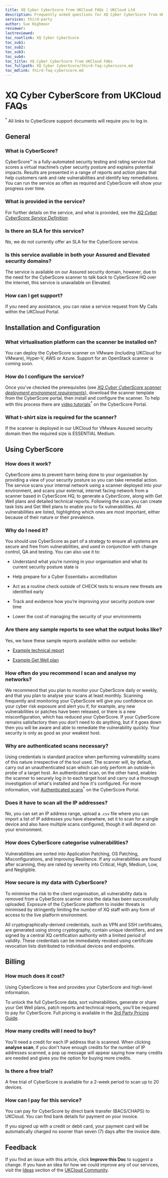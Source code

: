 ```yaml
---
title: XQ Cyber CyberScore from UKCloud FAQs | UKCloud Ltd
description: Frequently asked questions for XQ Cyber CyberScore from UKCloud
services: third-party
author: Sue Highmoor
reviewer:
lastreviewed: 
toc_rootlink: XQ Cyber CyberScore
toc_sub1: 
toc_sub2:
toc_sub3:
toc_sub4:
toc_title: XQ Cyber CyberScore from UKCloud FAQs
toc_fullpath: XQ Cyber CyberScore/third-faq-cyberscore.md
toc_mdlink: third-faq-cyberscore.md
---
```


# XQ Cyber CyberScore from UKCloud FAQs

<sup>*</sup> All links to CyberScore support documents will require you to log in.

## General

### What is CyberScore?

CyberScore&trade; is a fully-automated security testing and rating service that scores a virtual machine’s cyber security posture and explains potential impacts. Results are presented in a range of reports and action plans that help customers rank and rate vulnerabilities and identify key remediations. You can run the service as often as required and CyberScore will show your progress over time.

### What is provided in the service?

For further details on the service, and what is provided, see the [*XQ Cyber CyberScore Service Definition*](third-sd-cyberscore.md).

### Is there an SLA for this service?

No, we do not currently offer an SLA for the CyberScore service.

### Is this service available in both your Assured and Elevated security domains?

The service is available on our Assured security domain, however, due to the need for the CyberScore scanner to talk back to CyberScore HQ over the internet, this service is unavailable on Elevated.

### How can I get support?

If you need any assistance, you can raise a service request from My Calls within the UKCloud Portal.

## Installation and Configuration

### What virtualisation platform can the scanner be installed on?

You can deploy the CyberScore scanner on VMware (including UKCloud for VMware), Hyper-V, AWS or Azure. Support for an OpenStack scanner is coming soon.

### How do I configure the service?

Once you’ve checked the prerequisites (see [*XQ Cyber CyberScore scanner deployment environment requirements*](third-ref-cyberscore-prereqs.md)), download the scanner template from the CyberScore portal, then install and configure the scanner. To help with this process there are [video tutorials](https://secure.cyberscore.com/support/scanner)<sup>*</sup> on the CyberScore Portal.

### What t-shirt size is required for the scanner?

If the scanner is deployed in our UKCloud for VMware Assured security domain then the required size is ESSENTIAL Medium.

## Using CyberScore

### How does it work?

CyberScore aims to prevent harm being done to your organisation by providing a view of your security posture so you can take remedial action. The service scans your internal network using a scanner deployed into your environment, and scans your external, internet facing network from a scanner based in CyberScore HQ, to generate a *CyberScore*, along with Get Well plans and detailed technical reports. Following the scan you can create task lists and Get Well plans to enable you to fix vulnerabilities. All vulnerabilities are listed, highlighting which ones are most important, either because of their nature or their prevalence.

### Why do I need it?

You should use CyberScore as part of a strategy to ensure all systems are secure and free from vulnerabilities, and used in conjunction with change control, QA and testing. You can also use it to:

- Understand what you’re running in your organisation and what its current security posture state is

- Help prepare for a Cyber Essentials+ accreditation

- Act as a routine check outside of CHECK tests to ensure new threats are identified early

- Track and evidence how you’re improving your security posture over time

- Lower the cost of managing the security of your environments

### Are there any sample reports to see what the output looks like?

Yes, we have these sample reports available within our website:

- [Example technical report](https://ukcloud.com/our-products/cyberscore/)

- [Example Get Well plan](https://ukcloud.com/our-products/cyberscore/)

### How often do you recommend I scan and analyse my networks?

We recommend that you plan to monitor your CyberScore daily or weekly, and that you plan to analyse your scans at least monthly. Scanning frequently and monitoring your CyberScore will give you confidence on your cyber risk exposure and alert you if, for example, any new vulnerabilities or patches have been released, or there is a new misconfiguration, which has reduced your CyberScore. If your CyberScore remains satisfactory then you don’t need to do anything, but if it goes down then you will be aware and able to remediate the vulnerability quickly. Your security is only as good as your weakest host.

### Why are authenticated scans necessary?

Using credentials is standard practice when performing vulnerability scans of this nature irrespective of the tool used. The scanner will, by default, carry out an unauthenticated scan which can only perform an outside-in probe of a target host. An authenticated scan, on the other hand, enables the scanner to securely log in to each target host and carry out a thorough investigation of what's installed and how it's configured. For more information, visit [Authenticated scans](https://secure.cyberscore.com/support/scanner#authenticated-scans)<sup>*</sup> on the CyberScore Portal.

### Does it have to scan all the IP addresses?

No, you can set an IP address range, upload a .`csv` file where you can import a list of IP addresses you have elsewhere, set it to scan for a single device and also have multiple scans configured, though it will depend on your environment.

### How does CyberScore categorise vulnerabilities?

Vulnerabilities are sorted into Application Patching, OS Patching, Misconfigurations, and Improving Resilience. If any vulnerabilities are found after scanning, they are rated by severity into Critical, High, Medium, Low, and Negligible.

### How secure is my data with CyberScore?

To minimise the risk to the client organisation, all vulnerability data is removed from a CyberScore scanner once the data has been successfully uploaded. Exposure of the CyberScore platform to insider threats is minimised by stringently limiting the number of XQ staff with any form of access to the live platform environment.

All cryptographically-derived credentials, such as VPN and SSH certificates, are generated using strong cryptography, contain unique identifiers, and are signed by a central XQ certification authority with a limited period of validity.  These credentials can be immediately revoked using certificate revocation lists distributed to individual devices and endpoints.

## Billing

### How much does it cost?

Using CyberScore is free and provides your CyberScore and high-level information.

To unlock the full CyberScore data, sort vulnerabilities, generate or share your Get Well plans, patch reports and technical reports, you’ll be required to pay for CyberScore. Full pricing is available in the [3rd Party Pricing Guide](https://ukcloud.com/wp-content/uploads/2019/06/ukcloud-3rd-party-software-pricing-guide-11.0.pdf).

### How many credits will I need to buy?

You'll need a credit for each IP address that is scanned. When clicking **analyse scan**, if you don't have enough credits for the number of IP addresses scanned, a pop up message will appear saying how many credits are needed and gives you the option for buying more credits.

### Is there a free trial?

A free trial of CyberScore is available for a 2-week period to scan up to 20 devices.

### How can I pay for this service?

You can pay for CyberScore by direct bank transfer (BACS/CHAPS) to UKCloud. You can find bank details for payment on your invoice.

If you signed up with a credit or debit card, your payment card will be automatically charged no sooner than seven (7) days after the invoice date.

## Feedback

If you find an issue with this article, click **Improve this Doc** to suggest a change. If you have an idea for how we could improve any of our services, visit the [Ideas](https://community.ukcloud.com/ideas) section of the [UKCloud Community](https://community.ukcloud.com).
